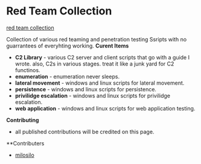 # Red Team Collection

[red team collection](https://preview.redd.it/9oylmz80pylb1.jpg)

Collection of various red teaming and penetration testing Ssripts with no guarrantees of everyhting working.
**Curent Items** 
- **C2 Library** - various C2 server and client scripts that go with a guide I wrote. also, C2s in various stages. treat it like a junk yard for C2 functinos.
- **enumeration** - enumeration never sleeps.
- **lateral movement** - windows and linux scripts for lateral movement.
- **persistence** - windows and linux scripts for persistence.
- **privilidge escalation** - windows and linux scripts for privilidge escalation.
- **web application** - windows and linux scripts for web application testing.

**Contributing**
- all published contributions will be credited on this page. 

**Contributers
- [milosilo](https://github.com/milosilo)
